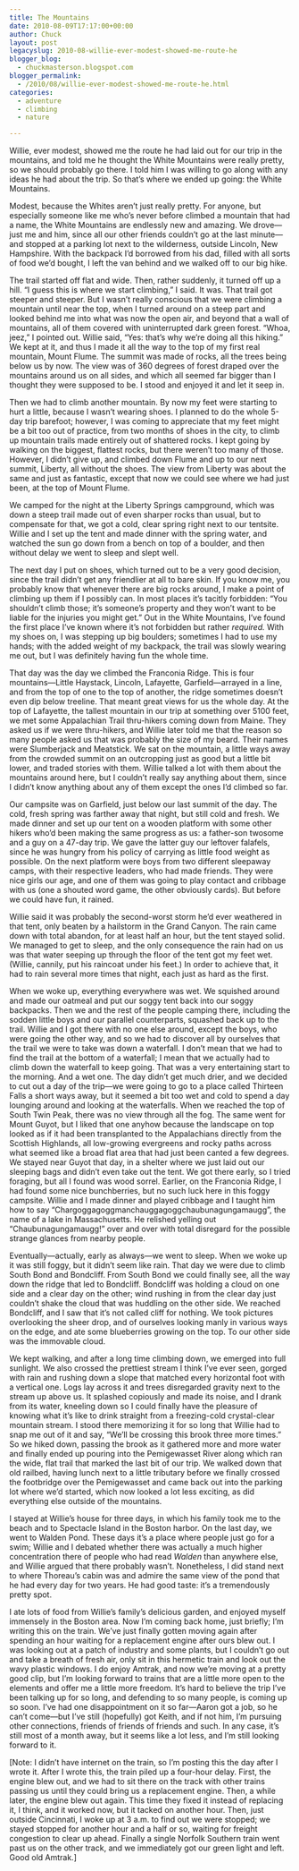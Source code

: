 ```yaml
---
title: The Mountains
date: 2010-08-09T17:17:00+00:00
author: Chuck
layout: post
legacyslug: 2010-08-willie-ever-modest-showed-me-route-he
blogger_blog:
  - chuckmasterson.blogspot.com
blogger_permalink:
  - /2010/08/willie-ever-modest-showed-me-route-he.html
categories:
  - adventure
  - climbing
  - nature

---
```


Willie, ever modest, showed me the route he had laid out for our trip in the
mountains, and told me he thought the White Mountains were really pretty, so we
should probably go there. I told him I was willing to go along with any ideas
he had about the trip. So that’s where we ended up going: the White
Mountains.

Modest, because the Whites aren’t just really pretty. For anyone, but
especially someone like me who’s never before climbed a mountain that had
a name, the White Mountains are endlessly new and amazing. We drove—just me and
him, since all our other friends couldn’t go at the last minute—and
stopped at a parking lot next to the wilderness, outside Lincoln, New
Hampshire. With the backpack I’d borrowed from his dad, filled with all
sorts of food we’d bought, I left the van behind and we walked off to our
big hike.

The trail started off flat and wide. Then, rather suddenly, it turned off up a
hill. “I guess this is where we start climbing,” I said. It was.
That trail got steeper and steeper. But I wasn’t really conscious that we
were climbing a mountain until near the top, when I turned around on a steep
part and looked behind me into what was now the open air, and beyond that a
wall of mountains, all of them covered with uninterrupted dark green forest.
“Whoa, jeez,” I pointed out. Willie said, “Yes: that’s
why we’re doing all this hiking.” We kept at it, and thus I made it
all the way to the top of my first real mountain, Mount Flume. The summit was
made of rocks, all the trees being below us by now. The view was of 360 degrees
of forest draped over the mountains around us on all sides, and which all
seemed far bigger than I thought they were supposed to be. I stood and enjoyed
it and let it seep in.

Then we had to climb another mountain. By now my feet were starting to hurt a
little, because I wasn’t wearing shoes. I planned to do the whole 5-day
trip barefoot; however, I was coming to appreciate that my feet might be a bit
too out of practice, from two months of shoes in the city, to climb up mountain
trails made entirely out of shattered rocks. I kept going by walking on the
biggest, flattest rocks, but there weren’t too many of those. However, I
didn’t give up, and climbed down Flume and up to our next summit,
Liberty, all without the shoes. The view from Liberty was about the same and
just as fantastic, except that now we could see where we had just been, at the
top of Mount Flume.

We camped for the night at the Liberty Springs campground, which was down a
steep trail made out of even sharper rocks than usual, but to compensate for
that, we got a cold, clear spring right next to our tentsite. Willie and I set
up the tent and made dinner with the spring water, and watched the sun go down
from a bench on top of a boulder, and then without delay we went to sleep and
slept well.

The next day I put on shoes, which turned out to be a very good decision, since
the trail didn’t get any friendlier at all to bare skin. If you know me,
you probably know that whenever there are big rocks around, I make a point of
climbing up them if I possibly can. In most places it’s tacitly
forbidden: “You shouldn’t climb those; it’s someone’s
property and they won’t want to be liable for the injuries you might
get.” Out in the White Mountains, I’ve found the first place
I’ve known where it’s not forbidden but rather *required.* With my
shoes on, I was stepping up big boulders; sometimes I had to use my hands; with
the added weight of my backpack, the trail was slowly wearing me out, but I was
definitely having fun the whole time.

That day was the day we climbed the Franconia Ridge. This is four
mountains—Little Haystack, Lincoln, Lafayette, Garfield—arrayed in a line, and
from the top of one to the top of another, the ridge sometimes doesn’t
even dip below treeline. That meant great views for us the whole day. At the
top of Lafayette, the tallest mountain in our trip at something over 5100 feet,
we met some Appalachian Trail thru-hikers coming down from Maine. They asked us
if we were thru-hikers, and Willie later told me that the reason so many people
asked us that was probably the size of my beard. Their names were Slumberjack
and Meatstick. We sat on the mountain, a little ways away from the crowded
summit on an outcropping just as good but a little bit lower, and traded
stories with them. Willie talked a lot with them about the mountains around
here, but I couldn’t really say anything about them, since I didn’t
know anything about any of them except the ones I’d climbed so far.

Our campsite was on Garfield, just below our last summit of the day. The cold,
fresh spring was farther away that night, but still cold and fresh. We made
dinner and set up our tent on a wooden platform with some other hikers
who’d been making the same progress as us: a father-son twosome and a guy
on a 47-day trip. We gave the latter guy our leftover falafels, since he was
hungry from his policy of carrying as little food weight as possible. On the
next platform were boys from two different sleepaway camps, with their
respective leaders, who had made friends. They were nice girls our age, and one
of them was going to play contact and cribbage with us (one a shouted word
game, the other obviously cards). But before we could have fun, it rained.

Willie said it was probably the second-worst storm he’d ever weathered in
that tent, only beaten by a hailstorm in the Grand Canyon. The rain came down
with total abandon, for at least half an hour, but the tent stayed solid. We
managed to get to sleep, and the only consequence the rain had on us was that
water seeping up through the floor of the tent got my feet wet. (Willie,
cannily, put his raincoat under his feet.) In order to achieve that, it had to
rain several more times that night, each just as hard as the first.

When we woke up, everything everywhere was wet. We squished around and made our
oatmeal and put our soggy tent back into our soggy backpacks. Then we and the
rest of the people camping there, including the sodden little boys and our
parallel counterparts, squashed back up to the trail. Willie and I got there
with no one else around, except the boys, who were going the other way, and so
we had to discover all by ourselves that the trail we were to take was down a
waterfall. I don’t mean that we had to find the trail at the bottom of a
waterfall; I mean that we actually had to climb down the waterfall to keep
going. That was a very entertaining start to the morning. And a wet one. The
day didn’t get much drier, and we decided to cut out a day of the trip—we
were going to go to a place called Thirteen Falls a short ways away, but it
seemed a bit too wet and cold to spend a day lounging around and looking at the
waterfalls. When we reached the top of South Twin Peak, there was no view
through all the fog. The same went for Mount Guyot, but I liked that one anyhow
because the landscape on top looked as if it had been transplanted to the
Appalachians directly from the Scottish Highlands, all low-growing evergreens
and rocky paths across what seemed like a broad flat area that had just been
canted a few degrees. We stayed near Guyot that day, in a shelter where we just
laid out our sleeping bags and didn’t even take out the tent. We got
there early, so I tried foraging, but all I found was wood sorrel. Earlier, on
the Franconia Ridge, I had found some nice bunchberries, but no such luck here
in this foggy campsite. Willie and I made dinner and played cribbage and I
taught him how to say
“Chargoggagoggmanchauggagoggchaubunagungamaugg”, the name of a lake
in Massachusetts. He relished yelling out “Chaubunagungamaugg!”
over and over with total disregard for the possible strange glances from nearby
people.

Eventually—actually, early as always—we went to sleep. When we woke up it was
still foggy, but it didn’t seem like rain. That day we were due to climb
South Bond and Bondcliff. From South Bond we could finally see, all the way
down the ridge that led to Bondcliff. Bondcliff was holding a cloud on one side
and a clear day on the other; wind rushing in from the clear day just
couldn’t shake the cloud that was huddling on the other side. We reached
Bondcliff, and I saw that it’s not called cliff for nothing. We took
pictures overlooking the sheer drop, and of ourselves looking manly in various
ways on the edge, and ate some blueberries growing on the top. To our other
side was the immovable cloud.

We kept walking, and after a long time climbing down, we emerged into full
sunlight. We also crossed the prettiest stream I think I’ve ever seen,
gorged with rain and rushing down a slope that matched every horizontal foot
with a vertical one. Logs lay across it and trees disregarded gravity next to
the stream up above us. It splashed copiously and made its noise, and I drank
from its water, kneeling down so I could finally have the pleasure of knowing
what it’s like to drink straight from a freezing-cold crystal-clear
mountain stream. I stood there memorizing it for so long that Willie had to
snap me out of it and say, “We’ll be crossing this brook three more
times.” So we hiked down, passing the brook as it gathered more and more
water and finally ended up pouring into the Pemigewasset River along which ran
the wide, flat trail that marked the last bit of our trip. We walked down that
old railbed, having lunch next to a little tributary before we finally crossed
the footbridge over the Pemigewasset and came back out into the parking lot
where we’d started, which now looked a lot less exciting, as did
everything else outside of the mountains.

I stayed at Willie’s house for three days, in which his family took me to
the beach and to Spectacle Island in the Boston harbor. On the last day, we
went to Walden Pond. These days it’s a place where people just go for a
swim; Willie and I debated whether there was actually a much higher
concentration there of people who had read *Walden* than anywhere else, and
Willie argued that there probably wasn’t. Nonetheless, I did stand next
to where Thoreau’s cabin was and admire the same view of the pond that he
had every day for two years. He had good taste: it’s a tremendously
pretty spot.

I ate lots of food from Willie’s family’s delicious garden, and
enjoyed myself immensely in the Boston area. Now I’m coming back home,
just briefly; I’m writing this on the train. We’ve just finally
gotten moving again after spending an hour waiting for a replacement engine
after ours blew out. I was looking out at a patch of industry and some plants,
but I couldn’t go out and take a breath of fresh air, only sit in this
hermetic train and look out the wavy plastic windows. I do enjoy Amtrak, and
now we’re moving at a pretty good clip, but I’m looking forward to
trains that are a little more open to the elements and offer me a little more
freedom. It’s hard to believe the trip I’ve been talking up for so
long, and defending to so many people, is coming up so soon. I’ve had one
disappointment on it so far—Aaron got a job, so he can’t come—but
I’ve still (hopefully) got Keith, and if not him, I’m pursuing
other connections, friends of friends of friends and such. In any case,
it’s still most of a month away, but it seems like a lot less, and
I’m still looking forward to it.

[Note: I didn’t have internet on the train, so I’m posting this the
day after I wrote it. After I wrote this, the train piled up a four-hour delay.
First, the engine blew out, and we had to sit there on the track with other
trains passing us until they could bring us a replacement engine. Then, a while
later, the engine blew out again. This time they fixed it instead of replacing
it, I think, and it worked now, but it tacked on another hour. Then, just
outside Cincinnati, I woke up at 3 a.m. to find out we were stopped; we stayed
stopped for another hour and a half or so, waiting for freight congestion to
clear up ahead. Finally a single Norfolk Southern train went past us on the
other track, and we immediately got our green light and left. Good old Amtrak.]


